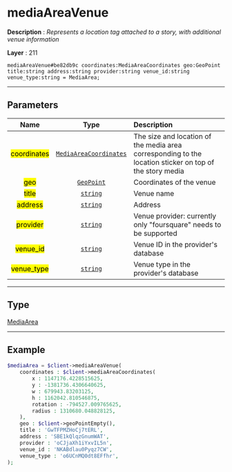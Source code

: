 # mediaAreaVenue

**Description** : *Represents a location tag attached to a story, with additional venue information*

**Layer** : 211

```tl
mediaAreaVenue#be82db9c coordinates:MediaAreaCoordinates geo:GeoPoint title:string address:string provider:string venue_id:string venue_type:string = MediaArea;
```

---

## Parameters

| Name | Type | Description |
| :---: | :---: | :--- |
| <mark>coordinates</mark> | [`MediaAreaCoordinates`](type/MediaAreaCoordinates) | The size and location of the media area corresponding to the location sticker on top of the story media |
| <mark>geo</mark> | [`GeoPoint`](type/GeoPoint) | Coordinates of the venue |
| <mark>title</mark> | [`string`](type/string) | Venue name |
| <mark>address</mark> | [`string`](type/string) | Address |
| <mark>provider</mark> | [`string`](type/string) | Venue provider: currently only "foursquare" needs to be supported |
| <mark>venue_id</mark> | [`string`](type/string) | Venue ID in the provider's database |
| <mark>venue_type</mark> | [`string`](type/string) | Venue type in the provider's database |

---

## Type

[MediaArea](type/MediaArea)

---

## Example

```php
$mediaArea = $client->mediaAreaVenue(
	coordinates : $client->mediaAreaCoordinates(
		x : 1147176.4228515625,
		y : -1381736.4306640625,
		w : 679943.83203125,
		h : 1162042.810546875,
		rotation : -794527.009765625,
		radius : 1310680.048828125,
	),
	geo : $client->geoPointEmpty(),
	title : 'GwTFPMZHoCj7tERL',
	address : 'SBE1kQlqzGnumWAT',
	provider : 'oCJjaXh1iYxvIL5n',
	venue_id : 'NKABdlau0Pyqz7CW',
	venue_type : 'o6UCnMQ0dt8EFfhr',
);
```